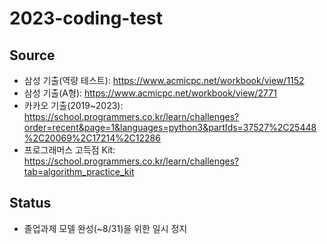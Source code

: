 # 2023-coding-test
## Source
- 삼성 기출(역량 테스트): https://www.acmicpc.net/workbook/view/1152
- 삼성 기출(A형): https://www.acmicpc.net/workbook/view/2771
- 카카오 기출(2019~2023): https://school.programmers.co.kr/learn/challenges?order=recent&page=1&languages=python3&partIds=37527%2C25448%2C20069%2C17214%2C12286
- 프로그래머스 고득점 Kit: https://school.programmers.co.kr/learn/challenges?tab=algorithm_practice_kit

## Status
- 졸업과제 모델 완성(~8/31)을 위한 일시 정지
